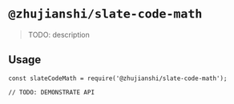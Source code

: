 # `@zhujianshi/slate-code-math`

> TODO: description

## Usage

```
const slateCodeMath = require('@zhujianshi/slate-code-math');

// TODO: DEMONSTRATE API
```
